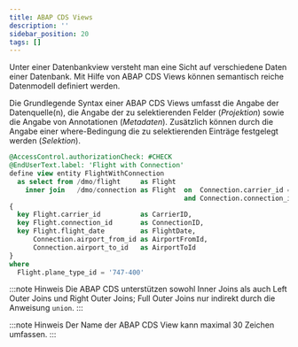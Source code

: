 ```yaml
---
title: ABAP CDS Views
description: ''
sidebar_position: 20
tags: []
---
```


Unter einer Datenbankview versteht man eine Sicht auf verschiedene Daten einer Datenbank. Mit Hilfe von ABAP CDS Views können semantisch reiche Datenmodell definiert werden.

Die Grundlegende Syntax einer ABAP CDS Views umfasst die Angabe der Datenquelle(n), die Angabe der zu selektierenden Felder (_Projektion_) sowie die Angabe von Annotationen (_Metadaten_). Zusätzlich können durch die Angabe einer where-Bedingung die zu selektierenden Einträge festgelegt werden (_Selektion_).

```sql showLineNumbers
@AccessControl.authorizationCheck: #CHECK
@EndUserText.label: 'Flight with Connection'
define view entity FlightWithConnection
  as select from /dmo/flight     as Flight
    inner join   /dmo/connection as Flight  on  Connection.carrier_id = Flight.carrier_id
                                            and Connection.connection_id = Flight.connection_id
{
  key Flight.carrier_id          as CarrierID,
  key Flight.connection_id       as ConnectionID,
  key Flight.flight_date         as FlightDate,
      Connection.airport_from_id as AirportFromId,
      Connection.airport_to_id   as AirportToId
}
where
  Flight.plane_type_id = '747-400'
```

:::note Hinweis
Die ABAP CDS unterstützen sowohl Inner Joins als auch Left Outer Joins und Right Outer Joins; Full Outer Joins nur indirekt durch die Anweisung `union`.
:::

:::note Hinweis
Der Name der ABAP CDS View kann maximal 30 Zeichen umfassen.
:::
